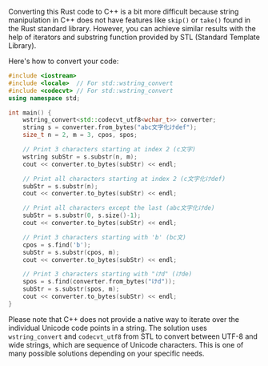 Converting this Rust code to C++ is a bit more difficult because string manipulation in C++ does not have features like `skip()` or `take()` found in the Rust standard library. However, you can achieve similar results with the help of iterators and substring function provided by STL (Standard Template Library).

Here's how to convert your code:

```cpp
#include <iostream>
#include <locale>  // For std::wstring_convert
#include <codecvt> // For std::wstring_convert
using namespace std;

int main() {
    wstring_convert<std::codecvt_utf8<wchar_t>> converter; 
    string s = converter.from_bytes("abc文字化けdef");
    size_t n = 2, m = 3, cpos, spos;

    // Print 3 characters starting at index 2 (c文字)
    wstring subStr = s.substr(n, m);  
    cout << converter.to_bytes(subStr) << endl; 

    // Print all characters starting at index 2 (c文字化けdef)
    subStr = s.substr(n);  
    cout << converter.to_bytes(subStr) << endl; 

    // Print all characters except the last (abc文字化けde)
    subStr = s.substr(0, s.size()-1);  
    cout << converter.to_bytes(subStr) << endl; 

    // Print 3 characters starting with 'b' (bc文)
    cpos = s.find('b'); 
    subStr = s.substr(cpos, m);   
    cout << converter.to_bytes(subStr) << endl;  

    // Print 3 characters starting with "けd" (けde)
    spos = s.find(converter.from_bytes("けd")); 
    subStr = s.substr(spos, m);   
    cout << converter.to_bytes(subStr) << endl;  
}
```

Please note that C++ does not provide a native way to iterate over the individual Unicode code points in a string. The solution uses `wstring_convert` and `codecvt_utf8` from STL to convert between UTF-8 and wide strings, which are sequence of Unicode characters. This is one of many possible solutions depending on your specific needs.
